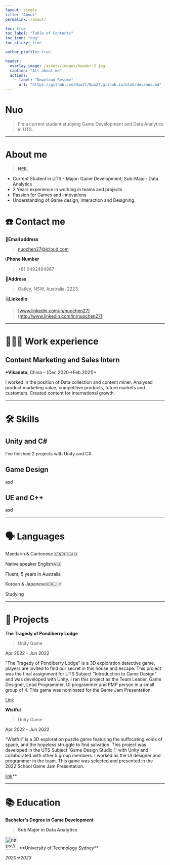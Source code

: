 ```yaml
---
layout: single
title: "About"
permalink: /about/

toc: true
toc_label: "Table of Contents"
toc_icon: "cog"
toc_sticky: true

author_profile: true

header:
  overlay_image: /assets/images/header-2.jpg
  caption: "All about me"
  actions:
    - label: "Download Resume"
      url: "https://github.com/Nuo27/Nuo27.github.io/blob/dev/nuo.md"
---
```


# Nuo

> I'm a current student studying Game Development and Data Analytics in UTS.

---

# About me

> **NEIL**

- Current Student in UTS - Major: Game Development; Sub-Major: Data Analytics
- 2 Years experience in working in teams and projects
- Passion for Games and innovations
- Understanding of Game design, Interaction and Designing.

# ☎️ Contact me

📧**Email address**

> nuochen27@icloud.com

📞**Phone Number**

> +61 0492484987

🚩**Address**

> Oatley, NSW, Australia, 2223

🗒️**LinkedIn**

> [www.linkedin.com/in/nuochen27](http://www.linkedin.com/in/nuochen27)

---

# **👩🏻‍💻** Work experience

## Content Marketing and Sales Intern

**\*Vikadata**, China – (Dec 2020→Feb 2021)\*

I worked in the position of Data collection and content miner. Analysed product marketing value, competitive products, future markets and customers. Created content for international growth.

---

# 🛠 Skills

## Unity and C#

I’ve finished 2 projects with Unity and C#.

## Game Design

asd

## UE and C++

asd

---

# 🗣 Languages

Mandarin & Cantonese 🇨🇳🇭🇰🇲🇴

Native speaker
English🇦🇺

Fluent, 5 years in Australia

Korean & Japanese🇰🇷🇯🇵

Studying

---

# 📜 Projects

**The Tragedy of Pondiberry Lodge**

> Unity Game

Apr 2022 - Jun 2022

"The Tragedy of Pondiberry Lodge" is a 3D exploration detective game, players are invited to find our secret in this house and escape. This project was the final assignment for UTS Subject "Introduction to Game Design" and was developed with Unity. I ran this project as the Team Leader, Game Designer, Lead Programmer, UI programmer and PMP person in a small group of 4. This game was nominated for the Game Jam Presentation.

[Link](https://nuochen.itch.io/the-tragedy-of-pondiberry-lodge)

**Wistful**

> Unity Game

Apr 2022 - Jun 2022

“Wistful” is a 3D exploration puzzle game featuring the suffocating voids of space, and the hopeless struggle to find salvation. This project was developed in the UTS Subject 'Game Design Studio 1' with Unity and I collaborated with other 5 group members. I worked as the UI designer and programmer in the team. This game was selected and presented in the 2022 School Game Jam Presentation.

[link](https://k1ngslayer.itch.io/wistful-group-6)\*\*

---

# 📚 Education

**Bachelor's Degree in Game Development**

> **Sub Major in Data Analytics**

<aside>
<img src="https://www.notion.so/icons/school_blue.svg" alt="https://www.notion.so/icons/school_blue.svg" width="40px" /> **University of Technology Sydney**

_2020→2023_

</aside>
